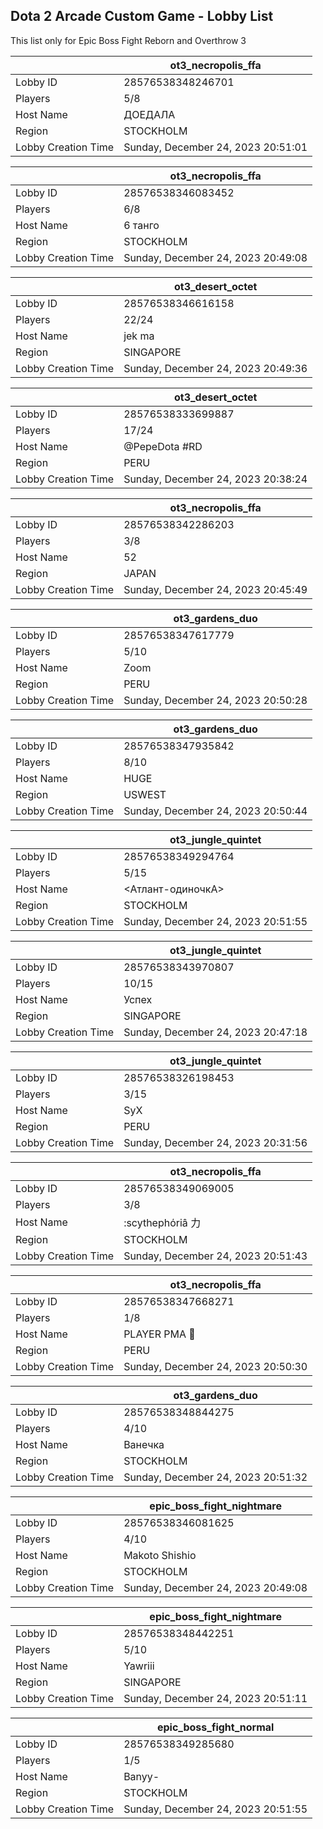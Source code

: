 ## Dota 2 Arcade Custom Game - Lobby List

This list only for Epic Boss Fight Reborn and Overthrow 3

|  | ot3_necropolis_ffa |
| ------ | ------ |
| Lobby ID | 28576538348246701 |
| Players | 5/8 |
| Host Name | ДОЕДАЛА |
| Region | STOCKHOLM |
| Lobby Creation Time | Sunday, December 24, 2023 20:51:01 |


|  | ot3_necropolis_ffa |
| ------ | ------ |
| Lobby ID | 28576538346083452 |
| Players | 6/8 |
| Host Name | 6 танго |
| Region | STOCKHOLM |
| Lobby Creation Time | Sunday, December 24, 2023 20:49:08 |


|  | ot3_desert_octet |
| ------ | ------ |
| Lobby ID | 28576538346616158 |
| Players | 22/24 |
| Host Name | jek ma |
| Region | SINGAPORE |
| Lobby Creation Time | Sunday, December 24, 2023 20:49:36 |


|  | ot3_desert_octet |
| ------ | ------ |
| Lobby ID | 28576538333699887 |
| Players | 17/24 |
| Host Name | @PepeDota #RD |
| Region | PERU |
| Lobby Creation Time | Sunday, December 24, 2023 20:38:24 |


|  | ot3_necropolis_ffa |
| ------ | ------ |
| Lobby ID | 28576538342286203 |
| Players | 3/8 |
| Host Name | 52 |
| Region | JAPAN |
| Lobby Creation Time | Sunday, December 24, 2023 20:45:49 |


|  | ot3_gardens_duo |
| ------ | ------ |
| Lobby ID | 28576538347617779 |
| Players | 5/10 |
| Host Name | Zoom |
| Region | PERU |
| Lobby Creation Time | Sunday, December 24, 2023 20:50:28 |


|  | ot3_gardens_duo |
| ------ | ------ |
| Lobby ID | 28576538347935842 |
| Players | 8/10 |
| Host Name | HUGE |
| Region | USWEST |
| Lobby Creation Time | Sunday, December 24, 2023 20:50:44 |


|  | ot3_jungle_quintet |
| ------ | ------ |
| Lobby ID | 28576538349294764 |
| Players | 5/15 |
| Host Name | <Атлант-одиночкА> |
| Region | STOCKHOLM |
| Lobby Creation Time | Sunday, December 24, 2023 20:51:55 |


|  | ot3_jungle_quintet |
| ------ | ------ |
| Lobby ID | 28576538343970807 |
| Players | 10/15 |
| Host Name | Успех |
| Region | SINGAPORE |
| Lobby Creation Time | Sunday, December 24, 2023 20:47:18 |


|  | ot3_jungle_quintet |
| ------ | ------ |
| Lobby ID | 28576538326198453 |
| Players | 3/15 |
| Host Name | SyX |
| Region | PERU |
| Lobby Creation Time | Sunday, December 24, 2023 20:31:56 |


|  | ot3_necropolis_ffa |
| ------ | ------ |
| Lobby ID | 28576538349069005 |
| Players | 3/8 |
| Host Name | :scythephόriâ 力 |
| Region | STOCKHOLM |
| Lobby Creation Time | Sunday, December 24, 2023 20:51:43 |


|  | ot3_necropolis_ffa |
| ------ | ------ |
| Lobby ID | 28576538347668271 |
| Players | 1/8 |
| Host Name | PLAYER PMA 🦁 |
| Region | PERU |
| Lobby Creation Time | Sunday, December 24, 2023 20:50:30 |


|  | ot3_gardens_duo |
| ------ | ------ |
| Lobby ID | 28576538348844275 |
| Players | 4/10 |
| Host Name | Ванечка |
| Region | STOCKHOLM |
| Lobby Creation Time | Sunday, December 24, 2023 20:51:32 |


|  | epic_boss_fight_nightmare |
| ------ | ------ |
| Lobby ID | 28576538346081625 |
| Players | 4/10 |
| Host Name | Makoto Shishio |
| Region | STOCKHOLM |
| Lobby Creation Time | Sunday, December 24, 2023 20:49:08 |


|  | epic_boss_fight_nightmare |
| ------ | ------ |
| Lobby ID | 28576538348442251 |
| Players | 5/10 |
| Host Name | Yawriii |
| Region | SINGAPORE |
| Lobby Creation Time | Sunday, December 24, 2023 20:51:11 |


|  | epic_boss_fight_normal |
| ------ | ------ |
| Lobby ID | 28576538349285680 |
| Players | 1/5 |
| Host Name | Banyy- |
| Region | STOCKHOLM |
| Lobby Creation Time | Sunday, December 24, 2023 20:51:55 |


